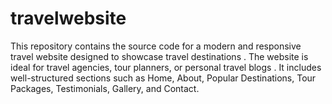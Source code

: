 # travelwebsite
This repository contains the source code for a modern and responsive travel website designed to showcase travel destinations . The website is ideal for travel agencies, tour planners, or personal travel blogs . It includes well-structured sections such as Home, About, Popular Destinations, Tour Packages, Testimonials, Gallery, and Contact. 
